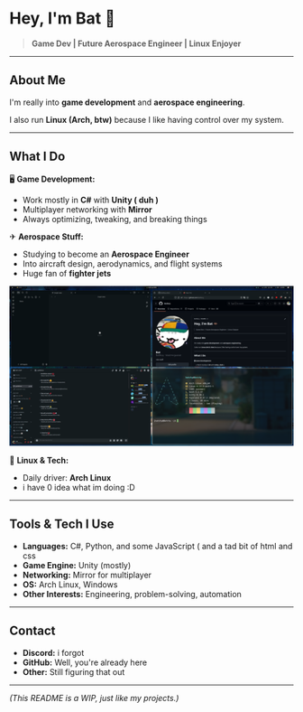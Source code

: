 # Hey, I'm Bat 🦇  

> **Game Dev | Future Aerospace Engineer | Linux Enjoyer**  

---

## About Me  
I'm really into **game development** and **aerospace engineering**.  

I also run **Linux (Arch, btw)** because I like having control over my system. 

---

## What I Do  
🖥 **Game Development:**  
- Work mostly in **C#** with **Unity ( duh )**  
- Multiplayer networking with **Mirror**  
- Always optimizing, tweaking, and breaking things  

✈ **Aerospace Stuff:**  
- Studying to become an **Aerospace Engineer**  
- Into aircraft design, aerodynamics, and flight systems
- Huge fan of **fighter jets**

![cool gif](https://github.com/BatResy/BatResy/blob/main/screenshot.png)



🐧 **Linux & Tech:**  
- Daily driver: **Arch Linux**  
- i have 0 idea what im doing :D

---

## Tools & Tech I Use  
- **Languages:** C#, Python, and some JavaScript ( and a tad bit of html and css 
- **Game Engine:** Unity (mostly)  
- **Networking:** Mirror for multiplayer  
- **OS:** Arch Linux, Windows  
- **Other Interests:** Engineering, problem-solving, automation  

---

## Contact  
- **Discord:** i forgot  
- **GitHub:** Well, you're already here  
- **Other:** Still figuring that out  

---

_(This README is a WIP, just like my projects.)_  
